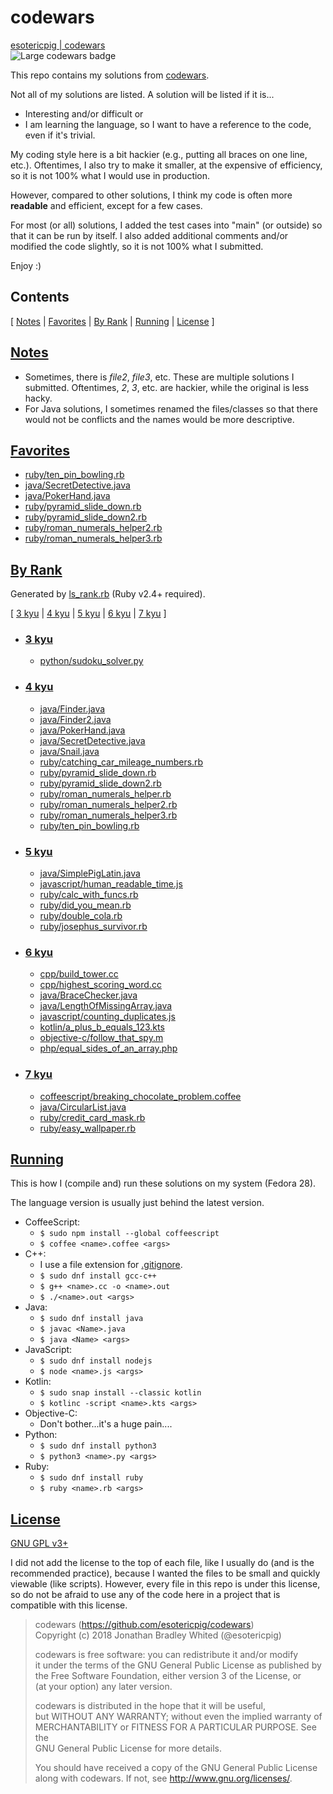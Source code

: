 # codewars
[esotericpig | codewars](https://www.codewars.com/users/esotericpig)  
![Large codewars badge](https://www.codewars.com/users/esotericpig/badges/large)  

This repo contains my solutions from [codewars](https://www.codewars.com).

Not all of my solutions are listed. A solution will be listed if it is...

- Interesting and/or difficult or
- I am learning the language, so I want to have a reference to the code, even if it's trivial.

My coding style here is a bit hackier (e.g., putting all braces on one line, etc.). Oftentimes, I also try to make it smaller, at the expensive of efficiency, so it is not 100% what I would use in production.

However, compared to other solutions, I think my code is often more **readable** and efficient, except for a few cases.

For most (or all) solutions, I added the test cases into "main" (or outside) so that it can be run by itself. I also added additional comments and/or modified the code slightly, so it is not 100% what I submitted.

Enjoy :)

## Contents
[ [Notes](#notes) | [Favorites](#favorites) | [By Rank](#by-rank) | [Running](#running) | [License](#license) ]

## [Notes](#contents)
- Sometimes, there is *file2*, *file3*, etc. These are multiple solutions I submitted. Oftentimes, *2*, *3*, etc. are hackier, while the original is less hacky.
- For Java solutions, I sometimes renamed the files/classes so that there would not be conflicts and the names would be more descriptive.

## [Favorites](#contents)
- [ruby/ten_pin_bowling.rb](ruby/ten_pin_bowling.rb)
- [java/SecretDetective.java](java/SecretDetective.java)
- [java/PokerHand.java](java/PokerHand.java)
- [ruby/pyramid_slide_down.rb](ruby/pyramid_slide_down.rb)
- [ruby/pyramid_slide_down2.rb](ruby/pyramid_slide_down2.rb)
- [ruby/roman_numerals_helper2.rb](ruby/roman_numerals_helper2.rb)
- [ruby/roman_numerals_helper3.rb](ruby/roman_numerals_helper3.rb)

## [By Rank](#contents)
Generated by [ls_rank.rb](ls_rank.rb) (Ruby v2.4+ required).

[ [3 kyu](#3-kyu) | [4 kyu](#4-kyu) | [5 kyu](#5-kyu) | [6 kyu](#6-kyu) | [7 kyu](#7-kyu) ]

- ### [3 kyu](#by-rank)
    - [python/sudoku_solver.py](python/sudoku_solver.py)

- ### [4 kyu](#by-rank)
    - [java/Finder.java](java/Finder.java)
    - [java/Finder2.java](java/Finder2.java)
    - [java/PokerHand.java](java/PokerHand.java)
    - [java/SecretDetective.java](java/SecretDetective.java)
    - [java/Snail.java](java/Snail.java)
    - [ruby/catching_car_mileage_numbers.rb](ruby/catching_car_mileage_numbers.rb)
    - [ruby/pyramid_slide_down.rb](ruby/pyramid_slide_down.rb)
    - [ruby/pyramid_slide_down2.rb](ruby/pyramid_slide_down2.rb)
    - [ruby/roman_numerals_helper.rb](ruby/roman_numerals_helper.rb)
    - [ruby/roman_numerals_helper2.rb](ruby/roman_numerals_helper2.rb)
    - [ruby/roman_numerals_helper3.rb](ruby/roman_numerals_helper3.rb)
    - [ruby/ten_pin_bowling.rb](ruby/ten_pin_bowling.rb)

- ### [5 kyu](#by-rank)
    - [java/SimplePigLatin.java](java/SimplePigLatin.java)
    - [javascript/human_readable_time.js](javascript/human_readable_time.js)
    - [ruby/calc_with_funcs.rb](ruby/calc_with_funcs.rb)
    - [ruby/did_you_mean.rb](ruby/did_you_mean.rb)
    - [ruby/double_cola.rb](ruby/double_cola.rb)
    - [ruby/josephus_survivor.rb](ruby/josephus_survivor.rb)

- ### [6 kyu](#by-rank)
    - [cpp/build_tower.cc](cpp/build_tower.cc)
    - [cpp/highest_scoring_word.cc](cpp/highest_scoring_word.cc)
    - [java/BraceChecker.java](java/BraceChecker.java)
    - [java/LengthOfMissingArray.java](java/LengthOfMissingArray.java)
    - [javascript/counting_duplicates.js](javascript/counting_duplicates.js)
    - [kotlin/a_plus_b_equals_123.kts](kotlin/a_plus_b_equals_123.kts)
    - [objective-c/follow_that_spy.m](objective-c/follow_that_spy.m)
    - [php/equal_sides_of_an_array.php](php/equal_sides_of_an_array.php)

- ### [7 kyu](#by-rank)
    - [coffeescript/breaking_chocolate_problem.coffee](coffeescript/breaking_chocolate_problem.coffee)
    - [java/CircularList.java](java/CircularList.java)
    - [ruby/credit_card_mask.rb](ruby/credit_card_mask.rb)
    - [ruby/easy_wallpaper.rb](ruby/easy_wallpaper.rb)

## [Running](#contents)

This is how I (compile and) run these solutions on my system (Fedora 28).

The language version is usually just behind the latest version.

- CoffeeScript:
    - `$ sudo npm install --global coffeescript`
    - `$ coffee <name>.coffee <args>`
- C++:
    - I use a file extension for [.gitignore](.gitignore).
    - `$ sudo dnf install gcc-c++`
    - `$ g++ <name>.cc -o <name>.out`
    - `$ ./<name>.out <args>`
- Java:
    - `$ sudo dnf install java`
    - `$ javac <Name>.java`
    - `$ java <Name> <args>`
- JavaScript:
    - `$ sudo dnf install nodejs`
    - `$ node <name>.js <args>`
- Kotlin:
    - `$ sudo snap install --classic kotlin`
    - `$ kotlinc -script <name>.kts <args>`
- Objective-C:
    - Don't bother...it's a huge pain....
- Python:
    - `$ sudo dnf install python3`
    - `$ python3 <name>.py <args>`
- Ruby:
    - `$ sudo dnf install ruby`
    - `$ ruby <name>.rb <args>`

## [License](#contents)
[GNU GPL v3+](LICENSE)

I did not add the license to the top of each file, like I usually do (and is the recommended practice), because I wanted the files to be small and quickly viewable (like scripts). However, every file in this repo is under this license, so do not be afraid to use any of the code here in a project that is compatible with this license.

> codewars (https://github.com/esotericpig/codewars)  
> Copyright (c) 2018 Jonathan Bradley Whited (@esotericpig)  
> 
> codewars is free software: you can redistribute it and/or modify  
> it under the terms of the GNU General Public License as published by  
> the Free Software Foundation, either version 3 of the License, or  
> (at your option) any later version.  
> 
> codewars is distributed in the hope that it will be useful,  
> but WITHOUT ANY WARRANTY; without even the implied warranty of  
> MERCHANTABILITY or FITNESS FOR A PARTICULAR PURPOSE.  See the  
> GNU General Public License for more details.  
> 
> You should have received a copy of the GNU General Public License  
> along with codewars.  If not, see <http://www.gnu.org/licenses/>.  
